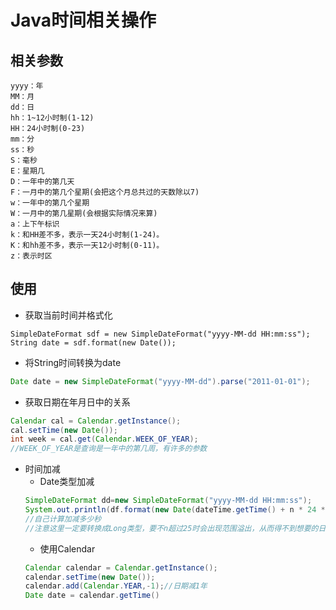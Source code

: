 # Java时间相关操作
## 相关参数
````
yyyy：年  
MM：月  
dd：日  
hh：1~12小时制(1-12)  
HH：24小时制(0-23)  
mm：分  
ss：秒  
S：毫秒  
E：星期几  
D：一年中的第几天  
F：一月中的第几个星期(会把这个月总共过的天数除以7)  
w：一年中的第几个星期  
W：一月中的第几星期(会根据实际情况来算)  
a：上下午标识  
k：和HH差不多，表示一天24小时制(1-24)。  
K：和hh差不多，表示一天12小时制(0-11)。  
z：表示时区    
````
## 使用
- 获取当前时间并格式化
```
SimpleDateFormat sdf = new SimpleDateFormat("yyyy-MM-dd HH:mm:ss");
String date = sdf.format(new Date());
```

- 将String时间转换为date
```java
Date date = new SimpleDateFormat("yyyy-MM-dd").parse("2011-01-01");
```

- 获取日期在年月日中的关系
```java
Calendar cal = Calendar.getInstance();
cal.setTime(new Date());
int week = cal.get(Calendar.WEEK_OF_YEAR);
//WEEK_OF_YEAR是查询是一年中的第几周，有许多的参数
```

- 时间加减
    - Date类型加减
    ```java
    SimpleDateFormat dd=new SimpleDateFormat("yyyy-MM-dd HH:mm:ss");     
    System.out.println(df.format(new Date(dateTime.getTime() + n * 24 * 60 * 60 * 1000L))); 
    //自己计算加减多少秒
    //注意这里一定要转换成Long类型，要不n超过25时会出现范围溢出，从而得不到想要的日期值 
    ```
    - 使用Calendar
    ```java
    Calendar calendar = Calendar.getInstance();
    calendar.setTime(new Date());
    calendar.add(Calendar.YEAR,-1);//日期减1年
    Date date = calendar.getTime()
    ```